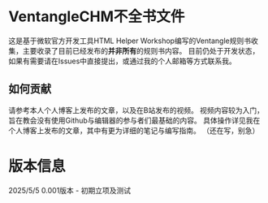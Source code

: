 # VentangleCHM不全书文件
这是基于微软官方开发工具HTML Helper Workshop编写的Ventangle规则书收集，主要收录了目前已经发布的**并非所有**的规则书内容。
目前仍处于开发状态，如果有需要请在Issues中直接提出，或通过我的个人邮箱等方式联系我。

## 如何贡献
请参考本人个人博客上发布的文章，以及在B站发布的视频。
视频内容较为入门，旨在教会没有使用Github与编辑器的参与者们最基础的内容。
具体操作详见我在个人博客上发布的文章，其中有更为详细的笔记与编写指南。
（还在写，别急）

# 版本信息
2025/5/5 0.001版本 - 初期立项及测试
